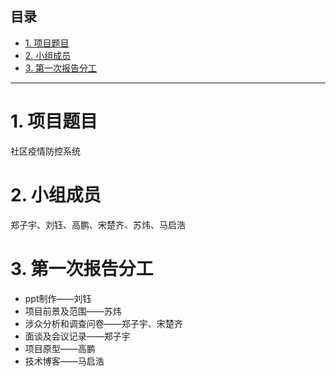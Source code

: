 ## 目录
- [1. 项目题目](#1-项目题目)
- [2. 小组成员](#2-小组成员)
- [3. 第一次报告分工](#3-第一次报告分工)
***
# 1. 项目题目
社区疫情防控系统

# 2. 小组成员
郑子宇、刘钰、高鹏、宋楚齐、苏炜、马启浩

# 3. 第一次报告分工
- ppt制作——刘钰
- 项目前景及范围——苏炜
- 涉众分析和调查问卷——郑子宇、宋楚齐
- 面谈及会议记录——郑子宇
- 项目原型——高鹏
- 技术博客——马启浩
